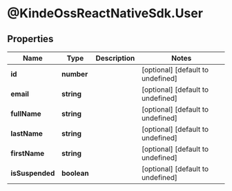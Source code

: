 # @KindeOssReactNativeSdk.User

## Properties

| Name            | Type        | Description | Notes                             |
| --------------- | ----------- | ----------- | --------------------------------- |
| **id**          | **number**  |             | [optional] [default to undefined] |
| **email**       | **string**  |             | [optional] [default to undefined] |
| **fullName**    | **string**  |             | [optional] [default to undefined] |
| **lastName**    | **string**  |             | [optional] [default to undefined] |
| **firstName**   | **string**  |             | [optional] [default to undefined] |
| **isSuspended** | **boolean** |             | [optional] [default to undefined] |
